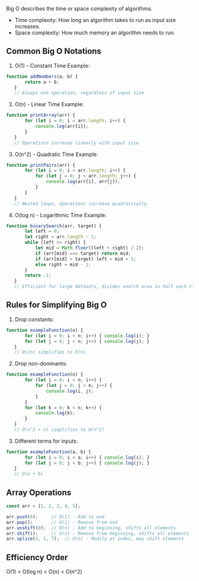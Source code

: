 Big O describes the time or space complexity of algorithms.
- Time complexity: How long an algorithm takes to run as input size increases.
- Space complexity: How much memory an algorithm needs to run.
## Common Big O Notations

1. O(1) - Constant Time Example:

```javascript
function addNumbers(a, b) {
       return a + b;
   }
   // Always one operation, regardless of input size
```

2. O(n) - Linear Time Example:

```javascript
function printArray(arr) {
       for (let i = 0; i < arr.length; i++) {
           console.log(arr[i]);
       }
   }
   // Operations increase linearly with input size
```

3. O(n^2) - Quadratic Time Example:

```javascript
function printPairs(arr) {
       for (let i = 0; i < arr.length; i++) {
           for (let j = 0; j < arr.length; j++) {
               console.log(arr[i], arr[j]);
           }
       }
   }
   // Nested loops, operations increase quadratically
```

4. O(log n) - Logarithmic Time Example:

```javascript
function binarySearch(arr, target) {
       let left = 0;
       let right = arr.length - 1;
       while (left <= right) {
           let mid = Math.floor((left + right) / 2);
           if (arr[mid] === target) return mid;
           if (arr[mid] < target) left = mid + 1;
           else right = mid - 1;
       }
       return -1;
   }
   // Efficient for large datasets, divides search area in half each time
```

## Rules for Simplifying Big O

1. Drop constants:

```javascript
function exampleFunction(n) {
       for (let i = 0; i < n; i++) { console.log(i); }
       for (let j = 0; j < n; j++) { console.log(j); }
   }
   // O(2n) simplifies to O(n)
```

2. Drop non-dominants:

```javascript
function exampleFunction(n) {
       for (let i = 0; i < n; i++) {
           for (let j = 0; j < n; j++) {
               console.log(i, j);
           }
       }
       for (let k = 0; k < n; k++) {
           console.log(k);
       }
   }
   // O(n^2 + n) simplifies to O(n^2)
```

3. Different terms for inputs:

```javascript
function exampleFunction(a, b) {
       for (let i = 0; i < a; i++) { console.log(i); }
       for (let j = 0; j < b; j++) { console.log(j); }
   }
   // O(a + b)
```

## Array Operations

```javascript
const arr = [1, 2, 3, 4, 5];

arr.push(6);     // O(1) - Add to end
arr.pop();       // O(1) - Remove from end
arr.unshift(0);  // O(n) - Add to beginning, shifts all elements
arr.shift();     // O(n) - Remove from beginning, shifts all elements
arr.splice(2, 1, 7);  // O(n) - Modify at index, may shift elements
```

## Efficiency Order

O(1) < O(log n) < O(n) < O(n^2)